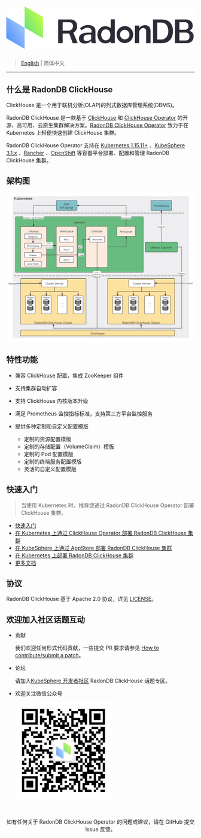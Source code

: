 # ![LOGO](docs/_images/logo_radondb.png)

> [English](README.md) | 简体中文

----

## 什么是 RadonDB ClickHouse

ClickHouse 是一个用于联机分析(OLAP)的列式数据库管理系统(DBMS)。

RadonDB ClickHouse 是一款基于 [ClickHouse](https://clickhouse.tech/) 和 [ClickHouse Operator](https://github.com/Altinity/clickhouse-operator) 的开源、高可用、云原生集群解决方案。[RadonDB ClickHouse Operator](https://github.com/radondb/radondb-clickhouse-operator) 致力于在 Kubernetes 上轻便快速创建 ClickHouse 集群。

RadonDB ClickHouse Operator 支持在 [Kubernetes 1.15.11+](https://kubernetes.io) 、[KubeSphere 3.1.x](https://kubesphere.com.cn) 、[Rancher](https://rancher.com/) 、[OpenShift](https://www.redhat.com/en) 等容器平台部署、配置和管理 RadonDB ClickHouse 集群。

## 架构图

![架构图](docs/_images/radondb-clickhouse-operator.png)

## 特性功能

- 兼容 ClickHouse 配置，集成 ZooKeeper 组件
- 支持集群自动扩容
- 支持 ClickHouse 内核版本升级
- 满足 Prometheus 监控指标标准，支持第三方平台监控服务
- 提供多种定制和自定义配置模版
  
  - 定制的资源配置模版
  - 定制的存储配置（VolumeClaim）模版
  - 定制的 Pod 配置模版
  - 定制的终端服务配置模版
  - 灵活的自定义配置模版
  
## 快速入门

> 当使用 Kubernetes 时，推荐您通过 RadonDB ClickHouse Operator 部署 ClickHouse 集群。

- [快速入门](docs/zh-cn/quick_start.md)
- [在 Kubernetes 上通过 ClickHouse Operator 部署 RadonDB ClickHouse 集群](docs/zh-cn/deploy_radondb-clickhouse_with_operator_on_kubernetes.md)
- [在 KubeSphere 上通过 AppStore 部署 RadonDB ClickHouse 集群](docs/zh-cn/deploy_radondb-clickhouse_with_operator_on_kubesphere_appstore.md)
- [在 Kubernetes 上部署 RadonDB ClickHouse 集群](docs/zh-cn/deploy_radondb-clickhouse_on_kubernetes.md)
- [更多文档](docs/README.md)

## 协议

RadonDB ClickHouse 基于 Apache 2.0 协议，详见 [LICENSE](./LICENSE)。

## 欢迎加入社区话题互动

- 贡献

  我们欢迎任何形式代码贡献，一些提交 PR 要求请参见 [How to contribute/submit a patch](./CONTRIBUTING.md)。

- 论坛

  请加入[KubeSphere 开发者社区](https://kubesphere.com.cn/forum/t/radondb) RadonDB ClickHouse 话题专区。

- 欢迎关注微信公众号

  ![](docs/_images/vx_code_258.jpg)


<p align="center">
<br/><br/>
如有任何关于 RadonDB ClickHouse Operator 的问题或建议，请在 GitHub 提交 Issue 反馈。
<br/>
</a>
</p>
